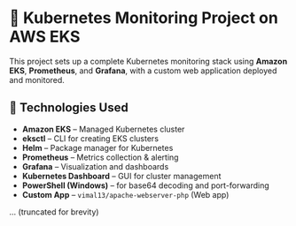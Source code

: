 # 🧠 Kubernetes Monitoring Project on AWS EKS

This project sets up a complete Kubernetes monitoring stack using **Amazon EKS**, **Prometheus**, and **Grafana**, with a custom web application deployed and monitored.

## 🔧 Technologies Used

- **Amazon EKS** – Managed Kubernetes cluster
- **eksctl** – CLI for creating EKS clusters
- **Helm** – Package manager for Kubernetes
- **Prometheus** – Metrics collection & alerting
- **Grafana** – Visualization and dashboards
- **Kubernetes Dashboard** – GUI for cluster management
- **PowerShell (Windows)** – for base64 decoding and port-forwarding
- **Custom App** – `vimal13/apache-webserver-php` (Web app)

... (truncated for brevity)